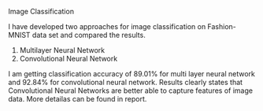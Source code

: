 Image Classification

I have developed two approaches for image classification on Fashion-MNIST data set and compared the results.
1. Multilayer Neural Network 
2. Convolutional Neural Network

I am getting classification accuracy of 89.01% for multi layer neural network and  92.84% for convolutional neural network.
Results clearly states that Convolutional Neural Networks are better able to capture features of image data.
More detailas can be found in report.